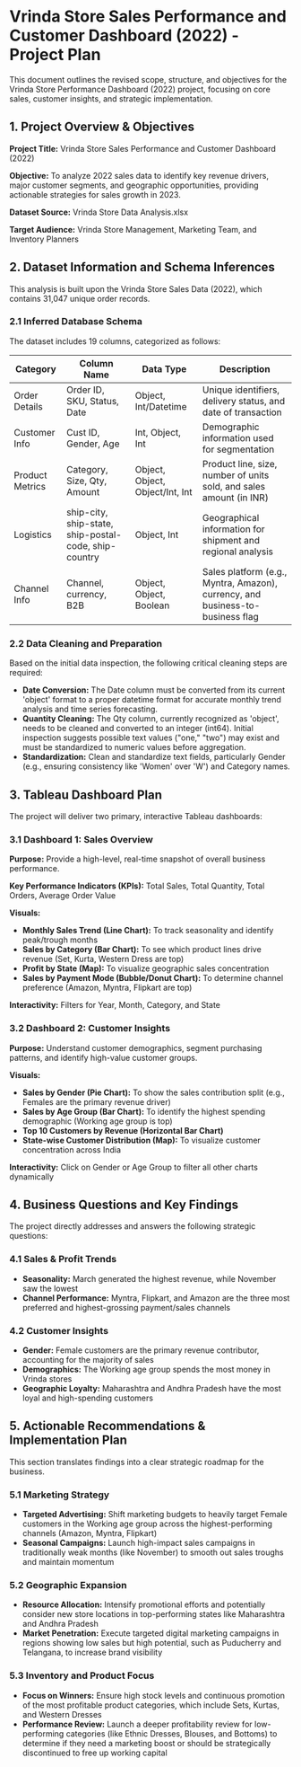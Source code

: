 # Vrinda Store Sales Performance and Customer Dashboard (2022) - Project Plan

This document outlines the revised scope, structure, and objectives for the Vrinda Store Performance Dashboard (2022) project, focusing on core sales, customer insights, and strategic implementation.

## 1. Project Overview & Objectives

**Project Title:** Vrinda Store Sales Performance and Customer Dashboard (2022)

**Objective:** To analyze 2022 sales data to identify key revenue drivers, major customer segments, and geographic opportunities, providing actionable strategies for sales growth in 2023.

**Dataset Source:** Vrinda Store Data Analysis.xlsx

**Target Audience:** Vrinda Store Management, Marketing Team, and Inventory Planners

## 2. Dataset Information and Schema Inferences

This analysis is built upon the Vrinda Store Sales Data (2022), which contains 31,047 unique order records.

### 2.1 Inferred Database Schema

The dataset includes 19 columns, categorized as follows:

| Category | Column Name | Data Type | Description |
|----------|-------------|-----------|-------------|
| Order Details | Order ID, SKU, Status, Date | Object, Int/Datetime | Unique identifiers, delivery status, and date of transaction |
| Customer Info | Cust ID, Gender, Age | Int, Object, Int | Demographic information used for segmentation |
| Product Metrics | Category, Size, Qty, Amount | Object, Object, Object/Int, Int | Product line, size, number of units sold, and sales amount (in INR) |
| Logistics | ship-city, ship-state, ship-postal-code, ship-country | Object, Int | Geographical information for shipment and regional analysis |
| Channel Info | Channel, currency, B2B | Object, Object, Boolean | Sales platform (e.g., Myntra, Amazon), currency, and business-to-business flag |

### 2.2 Data Cleaning and Preparation

Based on the initial data inspection, the following critical cleaning steps are required:

- **Date Conversion:** The Date column must be converted from its current 'object' format to a proper datetime format for accurate monthly trend analysis and time series forecasting.
- **Quantity Cleaning:** The Qty column, currently recognized as 'object', needs to be cleaned and converted to an integer (int64). Initial inspection suggests possible text values ("one," "two") may exist and must be standardized to numeric values before aggregation.
- **Standardization:** Clean and standardize text fields, particularly Gender (e.g., ensuring consistency like 'Women' over 'W') and Category names.

## 3. Tableau Dashboard Plan

The project will deliver two primary, interactive Tableau dashboards:

### 3.1 Dashboard 1: Sales Overview

**Purpose:** Provide a high-level, real-time snapshot of overall business performance.

**Key Performance Indicators (KPIs):** Total Sales, Total Quantity, Total Orders, Average Order Value

**Visuals:**
- **Monthly Sales Trend (Line Chart):** To track seasonality and identify peak/trough months
- **Sales by Category (Bar Chart):** To see which product lines drive revenue (Set, Kurta, Western Dress are top)
- **Profit by State (Map):** To visualize geographic sales concentration
- **Sales by Payment Mode (Bubble/Donut Chart):** To determine channel preference (Amazon, Myntra, Flipkart are top)

**Interactivity:** Filters for Year, Month, Category, and State

### 3.2 Dashboard 2: Customer Insights

**Purpose:** Understand customer demographics, segment purchasing patterns, and identify high-value customer groups.

**Visuals:**
- **Sales by Gender (Pie Chart):** To show the sales contribution split (e.g., Females are the primary revenue driver)
- **Sales by Age Group (Bar Chart):** To identify the highest spending demographic (Working age group is top)
- **Top 10 Customers by Revenue (Horizontal Bar Chart)**
- **State-wise Customer Distribution (Map):** To visualize customer concentration across India

**Interactivity:** Click on Gender or Age Group to filter all other charts dynamically

## 4. Business Questions and Key Findings

The project directly addresses and answers the following strategic questions:

### 4.1 Sales & Profit Trends

- **Seasonality:** March generated the highest revenue, while November saw the lowest
- **Channel Performance:** Myntra, Flipkart, and Amazon are the three most preferred and highest-grossing payment/sales channels

### 4.2 Customer Insights

- **Gender:** Female customers are the primary revenue contributor, accounting for the majority of sales
- **Demographics:** The Working age group spends the most money in Vrinda stores
- **Geographic Loyalty:** Maharashtra and Andhra Pradesh have the most loyal and high-spending customers

## 5. Actionable Recommendations & Implementation Plan

This section translates findings into a clear strategic roadmap for the business.

### 5.1 Marketing Strategy

- **Targeted Advertising:** Shift marketing budgets to heavily target Female customers in the Working age group across the highest-performing channels (Amazon, Myntra, Flipkart)
- **Seasonal Campaigns:** Launch high-impact sales campaigns in traditionally weak months (like November) to smooth out sales troughs and maintain momentum

### 5.2 Geographic Expansion

- **Resource Allocation:** Intensify promotional efforts and potentially consider new store locations in top-performing states like Maharashtra and Andhra Pradesh
- **Market Penetration:** Execute targeted digital marketing campaigns in regions showing low sales but high potential, such as Puducherry and Telangana, to increase brand visibility

### 5.3 Inventory and Product Focus

- **Focus on Winners:** Ensure high stock levels and continuous promotion of the most profitable product categories, which include Sets, Kurtas, and Western Dresses
- **Performance Review:** Launch a deeper profitability review for low-performing categories (like Ethnic Dresses, Blouses, and Bottoms) to determine if they need a marketing boost or should be strategically discontinued to free up working capital
